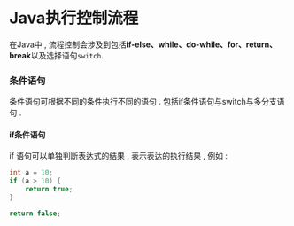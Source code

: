 # Java执行控制流程

在Java中 , 流程控制会涉及到包括**if-else、while、do-while、for、return、break**以及选择语句`switch`.

### 条件语句

条件语句可根据不同的条件执行不同的语句 . 包括if条件语句与switch与多分支语句 . 

#### if条件语句

if 语句可以单独判断表达式的结果 , 表示表达的执行结果 , 例如 : 

```java
int a = 10;
if (a > 10) {
    return true;
}

return false;
```



